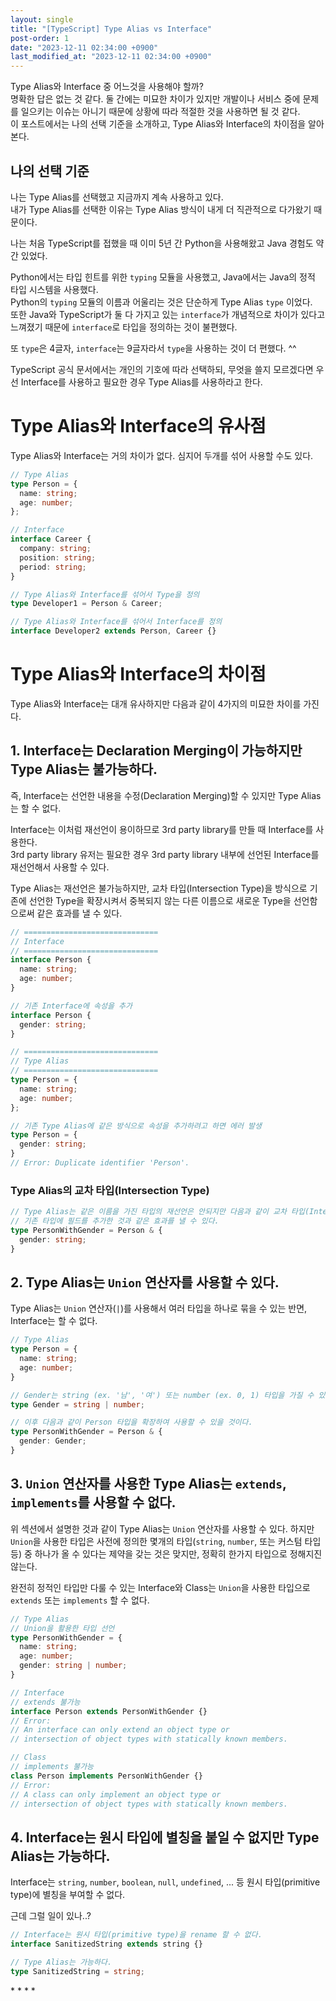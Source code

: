 ```yaml
---
layout: single
title: "[TypeScript] Type Alias vs Interface"
post-order: 1
date: "2023-12-11 02:34:00 +0900"
last_modified_at: "2023-12-11 02:34:00 +0900"
---
```


Type Alias와 Interface 중 어느것을 사용해야 할까?<br/>
명확한 답은 없는 것 같다. 둘 간에는 미묘한 차이가 있지만 개발이나 서비스 중에 문제를 일으키는 이슈는 아니기 때문에
상황에 따라 적절한 것을 사용하면 될 것 같다.<br/>
이 포스트에서는 나의 선택 기준을 소개하고, Type Alias와 Interface의 차이점을 알아본다.

## 나의 선택 기준

나는 Type Alias를 선택했고 지금까지 계속 사용하고 있다.<br/>
내가 Type Alias를 선택한 이유는 Type Alias 방식이 내게 더 직관적으로 다가왔기 때문이다.

나는 처음 TypeScript를 접했을 때 이미 5년 간 Python을 사용해왔고 Java 경험도 약간 있었다.

Python에서는 타입 힌트를 위한 `typing` 모듈을 사용했고, Java에서는 Java의 정적 타입 시스템을 사용했다.<br/>
Python의 `typing` 모듈의 이름과 어울리는 것은 단순하게 Type Alias `type` 이었다.<br/>
또한 Java와 TypeScript가 둘 다 가지고 있는 `interface`가 개념적으로 차이가 있다고 느껴졌기 때문에
`interface`로 타입을 정의하는 것이 불편했다.

또 `type`은 4글자, `interface`는 9글자라서 `type`을 사용하는 것이 더 편했다. ^^

TypeScript 공식 문서에서는 개인의 기호에 따라 선택하되,
무엇을 쓸지 모르겠다면 우선 Interface를 사용하고 필요한 경우 Type Alias를 사용하라고 한다.

# Type Alias와 Interface의 유사점

Type Alias와 Interface는 거의 차이가 없다. 심지어 두개를 섞어 사용할 수도 있다.

```ts
// Type Alias
type Person = {
  name: string;
  age: number;
};

// Interface
interface Career {
  company: string;
  position: string;
  period: string;
}

// Type Alias와 Interface를 섞어서 Type을 정의
type Developer1 = Person & Career;

// Type Alias와 Interface를 섞어서 Interface를 정의
interface Developer2 extends Person, Career {}
```

# Type Alias와 Interface의 차이점

Type Alias와 Interface는 대개 유사하지만 다음과 같이 4가지의 미묘한 차이를 가진다.

## 1. Interface는 Declaration Merging이 가능하지만 Type Alias는 불가능하다.

즉, Interface는 선언한 내용을 수정(Declaration Merging)할 수 있지만 Type Alias는 할 수 없다.

Interface는 이처럼 재선언이 용이하므로 3rd party library를 만들 때 Interface를 사용한다.<br/>
3rd party library 유저는 필요한 경우 3rd party library 내부에 선언된 Interface를 재선언해서 사용할 수 있다.

Type Alias는 재선언은 불가능하지만, 교차 타입(Intersection Type)을 방식으로 기존에 선언한 Type을 확장시켜서
중복되지 않는 다른 이름으로 새로운 Type을 선언함으로써 같은 효과를 낼 수 있다.

```ts
// ==============================
// Interface
// ==============================
interface Person {
  name: string;
  age: number;
}

// 기존 Interface에 속성을 추가
interface Person {
  gender: string;
}

// ==============================
// Type Alias
// ==============================
type Person = {
  name: string;
  age: number;
};

// 기존 Type Alias에 같은 방식으로 속성을 추가하려고 하면 에러 발생
type Person = {
  gender: string;
}
// Error: Duplicate identifier 'Person'.
```

### Type Alias의 교차 타입(Intersection Type)

```ts
// Type Alias는 같은 이름을 가진 타입의 재선언은 안되지만 다음과 같이 교차 타입(Intersection Type)을 사용해서 새로운 타입을 생성하면
// 기존 타입에 필드를 추가한 것과 같은 효과를 낼 수 있다.
type PersonWithGender = Person & {
  gender: string;
}
```

## 2. Type Alias는 `Union` 연산자를 사용할 수 있다.

Type Alias는 `Union` 연산자(`|`)를 사용해서 여러 타입을 하나로 묶을 수 있는 반면, Interface는 할 수 없다.

```ts
// Type Alias
type Person = {
  name: string;
  age: number;
}

// Gender는 string (ex. '남', '여') 또는 number (ex. 0, 1) 타입을 가질 수 있다고 하자.
type Gender = string | number;

// 이후 다음과 같이 Person 타입을 확장하여 사용할 수 있을 것이다.
type PersonWithGender = Person & {
  gender: Gender;
}
```

## 3. `Union` 연산자를 사용한 Type Alias는 `extends`, `implements`를 사용할 수 없다.

위 섹션에서 설명한 것과 같이 Type Alias는 `Union` 연산자를 사용할 수 있다.
하지만 `Union`을 사용한 타입은 사전에 정의한 몇개의 타입(`string`, `number`, 또는 커스텀 타입 등)
중 하나가 올 수 있다는 제약을 갖는 것은 맞지만, 정확히 한가지 타입으로 정해지진 않는다.

완전히 정적인 타입만 다룰 수 있는 Interface와 Class는 `Union`을 사용한 타입으로 `extends` 또는 `implements` 할 수 없다.

```ts
// Type Alias
// Union을 활용한 타입 선언
type PersonWithGender = {
  name: string;
  age: number;
  gender: string | number;
}

// Interface
// extends 불가능
interface Person extends PersonWithGender {}
// Error:
// An interface can only extend an object type or
// intersection of object types with statically known members.

// Class
// implements 불가능
class Person implements PersonWithGender {}
// Error:
// A class can only implement an object type or
// intersection of object types with statically known members.
```

## 4. Interface는 원시 타입에 별칭을 붙일 수 없지만 Type Alias는 가능하다.

Interface는 `string`, `number`, `boolean`, `null`, `undefined`, ... 등 원시 타입(primitive type)에 별칭을 부여할 수 없다.

<span class="md-monologue">근데 그럴 일이 있나..?</span>

```ts
// Interface는 원시 타입(primitive type)을 rename 할 수 없다.
interface SanitizedString extends string {}

// Type Alias는 가능하다.
type SanitizedString = string;
```

<div class="md-reference" markdown=1>
* <https://www.typescriptlang.org/docs/handbook/2/everyday-types.html#differences-between-type-aliases-and-interfaces>
* <https://medium.com/@martin_hotell/interface-vs-type-alias-in-typescript-2-7-2a8f1777af4c>
* <https://medium.com/humanscape-tech/type-vs-interface-언제-어떻게-f36499b0de50>
* <https://one-armed-boy.tistory.com/entry/Interface-in-TS-vs-Java>
</div>
